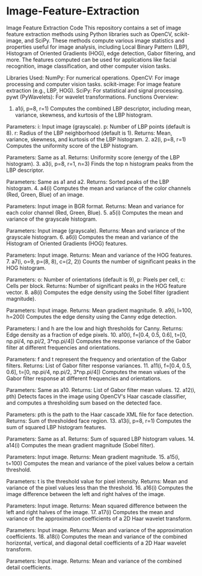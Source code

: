 # Image-Feature-Extraction

Image Feature Extraction Code
This repository contains a set of image feature extraction methods using Python libraries such as OpenCV, scikit-image, and SciPy. These methods compute various image statistics and properties useful for image analysis, including Local Binary Pattern (LBP), Histogram of Oriented Gradients (HOG), edge detection, Gabor filtering, and more. The features computed can be used for applications like facial recognition, image classification, and other computer vision tasks.

Libraries Used:
NumPy: For numerical operations.
OpenCV: For image processing and computer vision tasks.
scikit-image: For image feature extraction (e.g., LBP, HOG).
SciPy: For statistical and signal processing.
pywt (PyWavelets): For wavelet transformations.
Functions Overview:
1. a1(i, p=8, r=1)
Computes the combined LBP descriptor, including mean, variance, skewness, and kurtosis of the LBP histogram.

Parameters:
i: Input image (grayscale).
p: Number of LBP points (default is 8).
r: Radius of the LBP neighborhood (default is 1).
Returns: Mean, variance, skewness, and kurtosis of the LBP histogram.
2. a2(i, p=8, r=1)
Computes the uniformity score of the LBP histogram.

Parameters: Same as a1.
Returns: Uniformity score (energy of the LBP histogram).
3. a3(i, p=8, r=1, n=3)
Finds the top n histogram peaks from the LBP descriptor.

Parameters: Same as a1 and a2.
Returns: Sorted peaks of the LBP histogram.
4. a4(i)
Computes the mean and variance of the color channels (Red, Green, Blue) of an image.

Parameters: Input image in BGR format.
Returns: Mean and variance for each color channel (Red, Green, Blue).
5. a5(i)
Computes the mean and variance of the grayscale histogram.

Parameters: Input image (grayscale).
Returns: Mean and variance of the grayscale histogram.
6. a6(i)
Computes the mean and variance of the Histogram of Oriented Gradients (HOG) features.

Parameters: Input image.
Returns: Mean and variance of the HOG features.
7. a7(i, o=9, p=(8, 8), c=(2, 2))
Counts the number of significant peaks in the HOG histogram.

Parameters: o: Number of orientations (default is 9), p: Pixels per cell, c: Cells per block.
Returns: Number of significant peaks in the HOG feature vector.
8. a8(i)
Computes the edge density using the Sobel filter (gradient magnitude).

Parameters: Input image.
Returns: Mean gradient magnitude.
9. a9(i, l=100, h=200)
Computes the edge density using the Canny edge detection.

Parameters: l and h are the low and high thresholds for Canny.
Returns: Edge density as a fraction of edge pixels.
10. a10(i, f=[0.4, 0.5, 0.6], t=[0, np.pi/4, np.pi/2, 3*np.pi/4])
Computes the response variance of the Gabor filter at different frequencies and orientations.

Parameters: f and t represent the frequency and orientation of the Gabor filters.
Returns: List of Gabor filter response variances.
11. a11(i, f=[0.4, 0.5, 0.6], t=[0, np.pi/4, np.pi/2, 3*np.pi/4])
Computes the mean values of the Gabor filter response at different frequencies and orientations.

Parameters: Same as a10.
Returns: List of Gabor filter mean values.
12. a12(i, pth)
Detects faces in the image using OpenCV's Haar cascade classifier, and computes a thresholding sum based on the detected face.

Parameters: pth is the path to the Haar cascade XML file for face detection.
Returns: Sum of thresholded face region.
13. a13(i, p=8, r=1)
Computes the sum of squared LBP histogram features.

Parameters: Same as a1.
Returns: Sum of squared LBP histogram values.
14. a14(i)
Computes the mean gradient magnitude (Sobel filter).

Parameters: Input image.
Returns: Mean gradient magnitude.
15. a15(i, t=100)
Computes the mean and variance of the pixel values below a certain threshold.

Parameters: t is the threshold value for pixel intensity.
Returns: Mean and variance of the pixel values less than the threshold.
16. a16(i)
Computes the image difference between the left and right halves of the image.

Parameters: Input image.
Returns: Mean squared difference between the left and right halves of the image.
17. a17(i)
Computes the mean and variance of the approximation coefficients of a 2D Haar wavelet transform.

Parameters: Input image.
Returns: Mean and variance of the approximation coefficients.
18. a18(i)
Computes the mean and variance of the combined horizontal, vertical, and diagonal detail coefficients of a 2D Haar wavelet transform.

Parameters: Input image.
Returns: Mean and variance of the combined detail coefficients.
